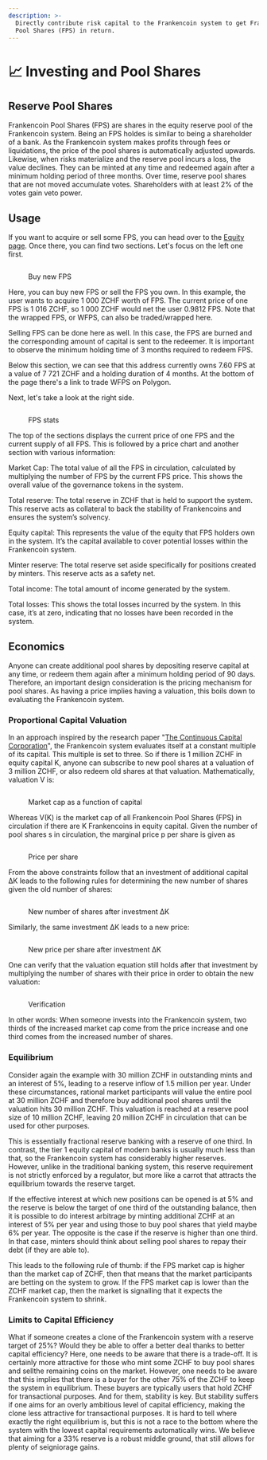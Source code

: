 ```yaml
---
description: >-
  Directly contribute risk capital to the Frankencoin system to get Frankencoin
  Pool Shares (FPS) in return.
---
```


# 📈 Investing and Pool Shares

## Reserve Pool Shares

Frankencoin Pool Shares (FPS) are shares in the equity reserve pool of the Frankencoin system. Being an FPS holdes is similar to being a shareholder of a bank. As the Frankencoin system makes profits through fees or liquidations, the price of the pool shares is automatically adjusted upwards. Likewise, when risks materialize and the reserve pool incurs a loss, the value declines. They can be minted at any time and redeemed again after a minimum holding period of three months. Over time, reserve pool shares that are not moved accumulate votes. Shareholders with at least 2% of the votes gain veto power.

## Usage

If you want to acquire or sell some FPS, you can head over to the [Equity page](https://app.frankencoin.com/equity). Once there, you can find two sections. Let's focus on the left one first.&#x20;

<figure><img src=".gitbook/assets/kuva (44).png" alt=""><figcaption><p>Buy new FPS</p></figcaption></figure>

Here, you can buy new FPS or sell the FPS you own. In this example, the user wants to acquire 1 000 ZCHF worth of FPS. The current price of one FPS is 1 016 ZCHF, so 1 000 ZCHF would net the user 0.9812 FPS. Note that the wrapped FPS, or WFPS, can also be traded/wrapped here.&#x20;

Selling FPS can be done here as well. In this case, the FPS are burned and the corresponding amount of capital is sent to the redeemer. It is important to observe the minimum holding time of 3 months required to redeem FPS.

Below this section, we can see that this address currently owns 7.60 FPS at a value of 7 721 ZCHF and a holding duration of 4 months. At the bottom of the page there's a link to trade WFPS on Polygon.&#x20;

Next, let's take a look at the right side.

<figure><img src=".gitbook/assets/kuva (45).png" alt=""><figcaption><p>FPS stats</p></figcaption></figure>

The top of the sections displays the current price of one FPS and the current supply of all FPS. This is followed by a price chart and another section with various information:&#x20;

Market Cap: The total value of all the FPS in circulation, calculated by multiplying the number of FPS by the current FPS price. This shows the overall value of the governance tokens in the system.

Total reserve: The total reserve in ZCHF that is held to support the system. This reserve acts as collateral to back the stability of Frankencoins and ensures the system’s solvency.

Equity capital: This represents the value of the equity that FPS holders own in the system. It’s the capital available to cover potential losses within the Frankencoin system.

Minter reserve: The total reserve set aside specifically for positions created by minters. This reserve acts as a safety net.

Total income: The total amount of income generated by the system.

Total losses: This shows the total losses incurred by the system. In this case, it’s at zero, indicating that no losses have been recorded in the system.

## Economics

Anyone can create additional pool shares by depositing reserve capital at any time, or redeem them again after a minimum holding period of 90 days. Therefore, an important design consideration is the pricing mechanism for pool shares. As having a price implies having a valuation, this boils down to evaluating the Frankencoin system.

### Proportional Capital Valuation

In an approach inspired by the research paper "[The Continuous Capital Corporation](https://papers.ssrn.com/sol3/papers.cfm?abstract_id=4189472)", the Frankencoin system evaluates itself at a constant multiple of its capital. This multiple is set to three. So if there is 1 million ZCHF in equity capital K, anyone can subscribe to new pool shares at a valuation of 3 million ZCHF, or also redeem old shares at that valuation. Mathematically, valuation V is:

<figure><img src=".gitbook/assets/image (5).png" alt=""><figcaption><p>Market cap as a function of capital</p></figcaption></figure>

Whereas V(K) is the market cap of all Frankencoin Pool Shares (FPS) in circulation if there are K Frankencoins in equity capital. Given the number of pool shares s in circulation, the marginal price p per share is given as

<figure><img src=".gitbook/assets/image (4).png" alt=""><figcaption><p>Price per share</p></figcaption></figure>

From the above constraints follow that an investment of additional capital ΔK leads to the following rules for determining the new number of shares given the old number of shares:

<figure><img src=".gitbook/assets/image (3).png" alt=""><figcaption><p>New number of shares after investment ΔK</p></figcaption></figure>

Similarly, the same investment ΔK leads to a new price:

<figure><img src=".gitbook/assets/image (1) (1).png" alt=""><figcaption><p>New price per share after investment ΔK</p></figcaption></figure>

One can verify that the valuation equation still holds after that investment by multiplying the number of shares with their price in order to obtain the new valuation:

<figure><img src=".gitbook/assets/image (1) (1) (1).png" alt=""><figcaption><p>Verification</p></figcaption></figure>

In other words: When someone invests into the Frankencoin system, two thirds of the increased market cap come from the price increase and one third comes from the increased number of shares.

### Equilibrium

Consider again the example with 30 million ZCHF in outstanding mints and an interest of 5%, leading to a reserve inflow of 1.5 million per year. Under these circumstances, rational market participants will value the entire pool at 30 million ZCHF and therefore buy additional pool shares until the valuation hits 30 million ZCHF. This valuation is reached at a reserve pool size of 10 million ZCHF, leaving 20 million ZCHF in circulation that can be used for other purposes.

This is essentially fractional reserve banking with a reserve of one third. In contrast, the tier 1 equity capital of modern banks is usually much less than that, so the Frankencoin system has considerably higher reserves. However, unlike in the traditional banking system, this reserve requirement is not strictly enforced by a regulator, but more like a carrot that attracts the equilibrium towards the reserve target.

If the effective interest at which new positions can be opened is at 5% and the reserve is below the target of one third of the outstanding balance, then it is possible to do interest arbitrage by minting additional ZCHF at an interest of 5% per year and using those to buy pool shares that yield maybe 6% per year. The opposite is the case if the reserve is higher than one third. In that case, minters should think about selling pool shares to repay their debt (if they are able to).

This leads to the following rule of thumb: if the FPS market cap is higher than the market cap of ZCHF, then that means that the market participants are betting on the system to grow. If the FPS market cap is lower than the ZCHF market cap, then the market is signalling that it expects the Frankencoin system to shrink.

### Limits to Capital Efficiency

What if someone creates a clone of the Frankencoin system with a reserve target of 25%? Would they be able to offer a better deal thanks to better capital efficiency? Here, one needs to be aware that there is a trade-off. It is certainly more attractive for those who mint some ZCHF to buy pool shares and sellthe remaining coins on the market. However, one needs to be aware that this implies that there is a buyer for the other 75% of the ZCHF to keep the system in equilibrium. These buyers are typically users that hold ZCHF for transactional purposes. And for them, stability is key. But stability suffers if one aims for an overly ambitious level of capital efficiency, making the clone less attractive for transactional purposes. It is hard to tell where exactly the right equilibrium is, but this is not a race to the bottom where the system with the lowest capital requirements automatically wins. We believe that aiming for a 33% reserve is a robust middle ground, that still allows for plenty of seigniorage gains.
